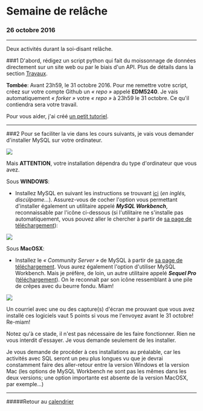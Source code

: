# Semaine de relâche
### 26 octobre 2016
-----

Deux activités durant la soi-disant relâche.

###1
D'abord, rédigez un script python qui fait du moissonnage de données directement sur un site web ou par le biais d'un API. Plus de détails dans la section [Travaux](/travaux.md).

**Tombée**: Avant 23h59, le 31 octobre 2016. Pour me remettre votre script, créez sur votre compte Github un *«&nbsp;repo&nbsp;»* appelé **EDM5240**. Je vais automatiquement *«&nbsp;forker&nbsp;»* votre *«&nbsp;repo&nbsp;»* à 23h59 le 31 octobre. Ce qu'il contiendra sera votre travail.

Pour vous aider, j'ai créé [un petit tutoriel](https://medium.com/@jeanhuguesroy/comment-partager-votre-script-sur-github-9f7116d86034#.2tmiks68i).

-----

###2
Pour se faciliter la vie dans les cours suivants, je vais vous demander d'installer MySQL sur votre ordinateur.

![](/assets/mysqlLOGO.png)

Mais **ATTENTION**, votre installation dépendra du type d'ordinateur que vous avez.

Sous **WINDOWS**:

- Installez MySQL en suivant les instructions se trouvant [ici](https://dev.mysql.com/doc/refman/5.7/en/windows-installation.html) (*en inglés, discúlpame...*). Assurez-vous de cocher l'option vous permettant d'installer également un utilitaire appelé **_MySQL Workbench_**, reconnaissable par l'icône ci-dessous (si l'utilitaire ne s'installe pas automatiquement, vous pouvez aller le chercher à partir de [sa page de téléchargement](https://dev.mysql.com/downloads/workbench/)):

![](/assets/MySQLwb.png)

Sous **MacOSX**:

- Installez le *«&nbsp;Community Server&nbsp;»* de MySQL à partir de [sa page de téléchargement](https://dev.mysql.com/downloads/mysql/). Vous aurez également l'option d'utiliser MySQL Workbench. Mais je préfère, de loin, un autre utilitaire appelé **_Sequel Pro_** ([téléchargement](http://www.sequelpro.com/)). On le reconnaît par son icône ressemblant à une pile de crêpes avec du beurre fondu. Miam!

![](/assets/SequelPRO.png)

Un courriel avec une ou des capture(s) d'écran me prouvant que vous avez installé ces logiciels vaut 5 points si vous me l'envoyez avant le 31 octobre! Re-miam!

Notez qu'à ce stade, il n'est pas nécessaire de les faire fonctionner. Rien ne vous interdit d'essayer. Je vous demande seulement de les installer.

Je vous demande de procéder à ces installations au préalable, car les activités avec SQL seront un peu plus longues vu que je devrai constamment faire des aller-retour entre la version Windows et la version Mac (les options de MySQL Workbench ne sont pas les mêmes dans les deux versions; une option importante est absente de la version MacOSX, par exemple...)

-----

#####Retour au [calendrier](/calendrier.md)
